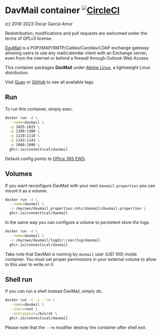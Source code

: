 # DavMail container [![CircleCI](https://circleci.com/gh/ogarcia/docker-davmail.svg?style=svg)](https://circleci.com/gh/ogarcia/docker-davmail)

(c) 2018-2023 Óscar García Amor

Redistribution, modifications and pull requests are welcomed under the terms
of GPLv3 license.

[DavMail][1] is a POP/IMAP/SMTP/Caldav/Carddav/LDAP exchange gateway
allowing users to use any mail/calendar client with an Exchange server, even
from the internet or behind a firewall through Outlook Web Access.

This container packages **DavMail** under [Alpine Linux][2], a lightweight
Linux distribution.

Visit [Quay][3] or [GitHub][4] to see all available tags.

[1]: http://davmail.sourceforge.net/
[2]: https://alpinelinux.org/
[3]: https://quay.io/repository/connectical/davmail/
[4]: https://github.com/orgs/connectical/packages/container/package/davmail

## Run

To run this container, simply exec.

```sh
docker run -d \
  --name=davmail \
  -p 1025:1025 \
  -p 1389:1389 \
  -p 1110:1110 \
  -p 1143:1143 \
  -p 1080:1080 \
  ghcr.io/connectical/davmail
```

Default config points to [Office 365 EWS][5].

[5]: https://outlook.office365.com/EWS/Exchange.asmx

## Volumes

If you want reconfigure DavMail with your own `davmail.properties` you can
mount it as a volume.

```sh
docker run -d \
  --name=davmail \
  -v /my/own/davmail.properties:/etc/davmail/davmail.properties \
  ghcr.io/connectical/davmail
```

In the same way you can configure a volume to persistent store the logs.

```sh
docker run -d \
  --name=davmail \
  -v /my/own/davmail/logdir:/var/log/davmail
  ghcr.io/connectical/davmail
```

Take note that DavMail is running by `davmail` user (*UID 100*) inside
container. You must set proper permissions in your external volume to allow
to this user to write on it.

## Shell run

If you can run a shell instead DavMail, simply do.

```sh
docker run -t -i --rm \
  --name=davmail \
  --user=root \
  --entrypoint=/bin/sh \
  ghcr.io/connectical/davmail
```

Please note that the `--rm` modifier destroy the container after shell exit.
